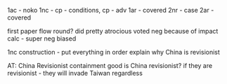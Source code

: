 
1ac - noko
1nc - cp - conditions, cp - adv
1ar - covered
2nr - case
2ar - covered

first paper flow round? did pretty atrocious
voted neg because of impact calc - super neg biased

1nc construction - 
put everything in order
explain why China is revisionist

AT: China Revisionist
containment good
is China revisionist? if they are revisionist - they will invade Taiwan regardless